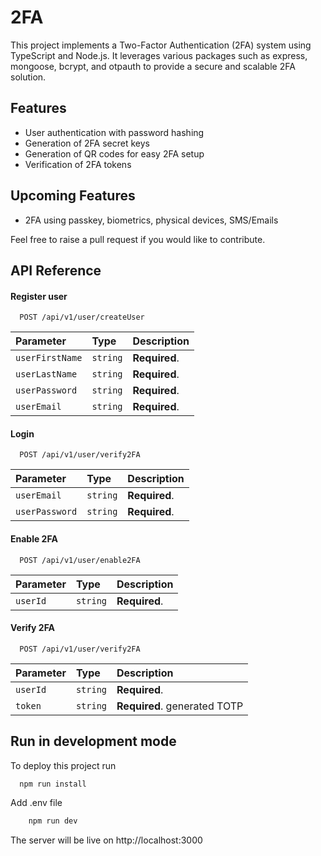 
# 2FA

This project implements a Two-Factor Authentication (2FA) system using TypeScript and Node.js. It leverages various packages such as express, mongoose, bcrypt, and otpauth to provide a secure and scalable 2FA solution.


## Features

- User authentication with password hashing
- Generation of 2FA secret keys
- Generation of QR codes for easy 2FA setup
- Verification of 2FA tokens

## Upcoming Features

- 2FA using passkey, biometrics, physical devices, SMS/Emails

Feel free to raise a pull request if you would like to contribute. 


## API Reference

#### Register user

```http
  POST /api/v1/user/createUser
```

| Parameter | Type     | Description                |
| :-------- | :------- | :------------------------- |
| `userFirstName` | `string` | **Required**.|
| `userLastName` | `string` | **Required**. |
| `userPassword` | `string` | **Required**. |
| `userEmail` | `string` | **Required**.  |


#### Login

```http
  POST /api/v1/user/verify2FA
```

| Parameter | Type     | Description                       |
| :-------- | :------- | :-------------------------------- |
| `userEmail`  | `string` | **Required**.  |
| `userPassword`   | `string` | **Required**. |


#### Enable 2FA

```http
  POST /api/v1/user/enable2FA
```
| Parameter | Type     | Description                |
| :-------- | :------- | :------------------------- |
| `userId` | `string` | **Required**. |



#### Verify 2FA

```http
  POST /api/v1/user/verify2FA
```

| Parameter | Type     | Description                       |
| :-------- | :------- | :-------------------------------- |
| `userId`  | `string` | **Required**.  |
| `token`   | `string` | **Required**. generated TOTP |


## Run in development mode

To deploy this project run

```bash
  npm run install
```

Add .env file

```bash
    npm run dev
```

The server will be live on http://localhost:3000